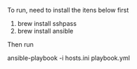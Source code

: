 To run, need to install the itens below first 

1. brew install sshpass
2. brew install ansible

Then run

ansible-playbook -i hosts.ini playbook.yml

